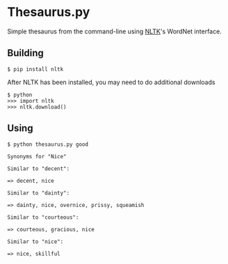 Thesaurus.py
============

Simple thesaurus from the command-line using [NLTK](https://github.com/nltk/nltk)'s WordNet interface.

## Building

```
$ pip install nltk
```

After NLTK has been installed, you may need to do additional downloads

```
$ python
>>> import nltk
>>> nltk.download()
```

## Using

```
$ python thesaurus.py good

Synonyms for "Nice"

Similar to "decent":

=> decent, nice

Similar to "dainty":

=> dainty, nice, overnice, prissy, squeamish

Similar to "courteous":

=> courteous, gracious, nice

Similar to "nice":

=> nice, skillful
```
